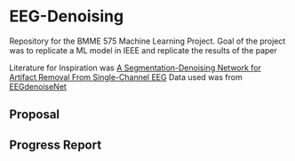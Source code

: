 # EEG-Denoising
Repository for the BMME 575 Machine Learning Project. Goal of the project was to replicate a ML model in IEEE and replicate the results of the paper

Literature for Inspiration was [A Segmentation-Denoising Network for Artifact Removal From Single-Channel EEG](https://ieeexplore.ieee.org/document/10130669)
Data used was from [EEGdenoiseNet](https://github.com/ncclabsustech/EEGdenoiseNet/tree/master)

## Proposal

## Progress Report

